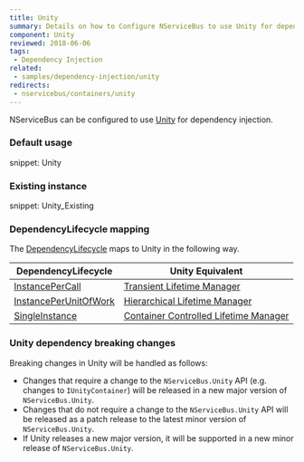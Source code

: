 ```yaml
---
title: Unity
summary: Details on how to Configure NServiceBus to use Unity for dependency injection. Includes usage examples as well as lifecycle mappings.
component: Unity
reviewed: 2018-06-06
tags:
 - Dependency Injection
related:
 - samples/dependency-injection/unity
redirects:
 - nservicebus/containers/unity
---
```



NServiceBus can be configured to use [Unity](https://github.com/unitycontainer/unity) for dependency injection.


### Default usage

snippet: Unity


### Existing instance

snippet: Unity_Existing


### DependencyLifecycle mapping

The [DependencyLifecycle](/nservicebus/dependency-injection/#dependency-lifecycle) maps to Unity in the following way.

| DependencyLifecycle                                                                                             | Unity Equivalent                                                                                                        |
|-----------------------------------------------------------------------------------------------------------------|---------------------------------------------------------------------------------------------------------------------------|
| [InstancePerCall](/nservicebus/dependency-injection/#dependency-lifecycle-instance-per-call)                                | [Transient Lifetime Manager](https://msdn.microsoft.com/en-us/library/microsoft.practices.unity.transientlifetimemanager.aspx)         |
| [InstancePerUnitOfWork](/nservicebus/dependency-injection/#dependency-lifecycle-instance-per-unit-of-work)                    | [Hierarchical Lifetime Manager](https://msdn.microsoft.com/en-us/library/microsoft.practices.unity.hierarchicallifetimemanager.aspx) |
| [SingleInstance](/nservicebus/dependency-injection/#dependency-lifecycle-single-instance)                                  | [Container Controlled Lifetime Manager](https://msdn.microsoft.com/en-us/library/ff660872.aspx#Anchor_0)                          |

### Unity dependency breaking changes

Breaking changes in Unity will be handled as follows:

- Changes that require a change to the `NServiceBus.Unity` API (e.g. changes to `IUnityContainer`) will be released in a new major version of `NServiceBus.Unity`.
- Changes that do not require a change to the `NServiceBus.Unity` API will be released as a patch release to the latest minor version of `NServiceBus.Unity`.
- If Unity releases a new major version, it will be supported in a new minor release of `NServiceBus.Unity`.